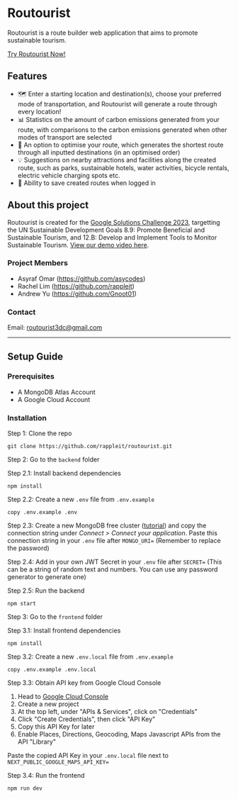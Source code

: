 # Routourist
Routourist is a route builder web application that aims to promote sustainable tourism. 

[Try Routourist Now!](https://routourist.onrender.com)

## Features
- 🗺️ Enter a starting location and destination(s), choose your preferred mode of transportation, and Routourist will generate a route through every location!
- 📊 Statistics on the amount of carbon emissions generated from your route, with comparisons to the carbon emissions generated when other modes of transport are selected
- 📍 An option to optimise your route, which generates the shortest route through all inputted destinations (in an optimised order)
- 💡 Suggestions on nearby attractions and facilities along the created route, such as parks, sustainable hotels, water activities, bicycle rentals, electric vehicle charging spots etc.
- 💾 Ability to save created routes when logged in

## About this project
Routourist is created for the [Google Solutions Challenge 2023](https://developers.google.com/community/gdsc-solution-challenge), targetting the UN Sustainable Development Goals 8.9: Promote Beneficial and Sustainable Tourism, and 12.B: Develop and Implement Tools to Monitor Sustainable Tourism. [View our demo video here](https://www.youtube.com/watch?v=C2CvpDtPIj4).

### Project Members
- Asyraf Omar (https://github.com/asycodes)
- Rachel Lim (https://github.com/rappleit)
- Andrew Yu (https://github.com/Gnoot01)

### Contact
Email: [routourist3dc@gmail.com](mailto:routourist3dc@gmail.com)

---
## Setup Guide

### Prerequisites
- A MongoDB Atlas Account
- A Google Cloud Account

### Installation

Step 1: Clone the repo
```
git clone https://github.com/rappleit/routourist.git
```

Step 2: Go to the `backend` folder

Step 2.1: Install backend dependencies
```
npm install
```
Step 2.2: Create a new `.env` file from `.env.example`
```
copy .env.example .env
```
Step 2.3: Create a new MongoDB free cluster ([tutorial](https://www.mongodb.com/docs/atlas/getting-started/)) and copy the connection string under *Connect > Connect your application*. Paste this connection string in your `.env` file after `MONGO_URI=` (Remember to replace the password)

Step 2.4: Add in your own JWT Secret in your `.env` file after `SECRET=` (This can be a string of random text and numbers. You can use any password generator to generate one)

Step 2.5: Run the backend
```
npm start
```

Step 3: Go to the `frontend` folder

Step 3.1: Install frontend dependencies
```
npm install
```

Step 3.2: Create a new `.env.local` file from `.env.example`
```
copy .env.example .env.local
```

Step 3.3: Obtain API key from Google Cloud Console
1. Head to [Google Cloud Console](https://console.cloud.google.com/)
2. Create a new project
3. At the top left, under "APIs & Services", click on "Credentials"
4. Click "Create Credentials", then click "API Key"
5. Copy this API Key for later
6. Enable Places, Directions, Geocoding, Maps Javascript APIs from the API "Library"

Paste the copied API Key in your `.env.local` file next to `NEXT_PUBLIC_GOOGLE_MAPS_API_KEY=`

Step 3.4: Run the frontend
```
npm run dev
```



